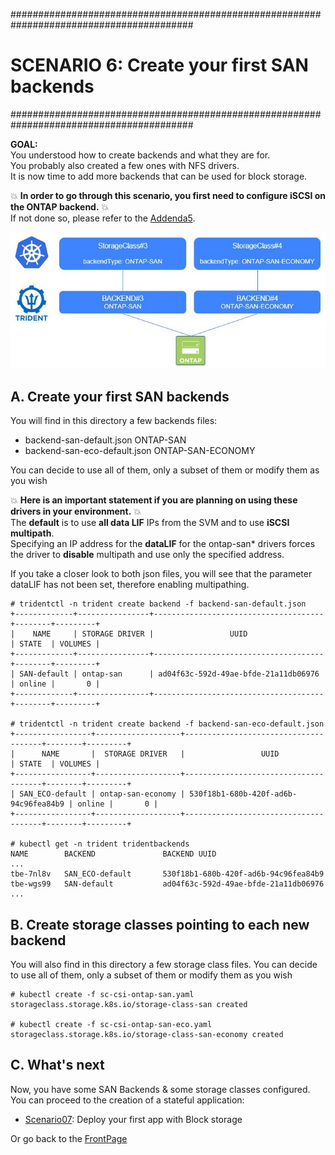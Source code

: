 #########################################################################################
# SCENARIO 6: Create your first SAN backends 
#########################################################################################

**GOAL:**   
You understood how to create backends and what they are for.  
You probably also created a few ones with NFS drivers.  
It is now time to add more backends that can be used for block storage.  

:boom: **In order to go through this scenario, you first need to configure iSCSI on the ONTAP backend.** :boom:  
If not done so, please refer to the [Addenda5](../../Addendum/Addenda05).  

![Scenario6](Images/scenario6.jpg "Scenario6")

## A. Create your first SAN backends

You will find in this directory a few backends files:
- backend-san-default.json        ONTAP-SAN
- backend-san-eco-default.json    ONTAP-SAN-ECONOMY  

You can decide to use all of them, only a subset of them or modify them as you wish

:boom: **Here is an important statement if you are planning on using these drivers in your environment.** :boom:  
The **default** is to use **all data LIF** IPs from the SVM and to use **iSCSI multipath**.  
Specifying an IP address for the **dataLIF** for the ontap-san* drivers forces the driver to **disable** multipath and use only the specified address.  

If you take a closer look to both json files, you will see that the parameter dataLIF has not been set, therefore enabling multipathing.  

```
# tridentctl -n trident create backend -f backend-san-default.json
+-------------+----------------+--------------------------------------+--------+---------+
|    NAME     | STORAGE DRIVER |                 UUID                 | STATE  | VOLUMES |
+-------------+----------------+--------------------------------------+--------+---------+
| SAN-default | ontap-san      | ad04f63c-592d-49ae-bfde-21a11db06976 | online |       0 |
+-------------+----------------+--------------------------------------+--------+---------+

# tridentctl -n trident create backend -f backend-san-eco-default.json
+-----------------+-------------------+--------------------------------------+--------+---------+
|      NAME       |  STORAGE DRIVER   |                 UUID                 | STATE  | VOLUMES |
+-----------------+-------------------+--------------------------------------+--------+---------+
| SAN_ECO-default | ontap-san-economy | 530f18b1-680b-420f-ad6b-94c96fea84b9 | online |       0 |
+-----------------+-------------------+--------------------------------------+--------+---------+

# kubectl get -n trident tridentbackends
NAME        BACKEND               BACKEND UUID
...
tbe-7nl8v   SAN_ECO-default       530f18b1-680b-420f-ad6b-94c96fea84b9
tbe-wgs99   SAN-default           ad04f63c-592d-49ae-bfde-21a11db06976
...
```

## B. Create storage classes pointing to each new backend

You will also find in this directory a few storage class files.
You can decide to use all of them, only a subset of them or modify them as you wish

```
# kubectl create -f sc-csi-ontap-san.yaml
storageclass.storage.k8s.io/storage-class-san created

# kubectl create -f sc-csi-ontap-san-eco.yaml
storageclass.storage.k8s.io/storage-class-san-economy created
```

## C. What's next

Now, you have some SAN Backends & some storage classes configured. You can proceed to the creation of a stateful application:  
- [Scenario07](../Scenario07): Deploy your first app with Block storage  

Or go back to the [FrontPage](../../../)
